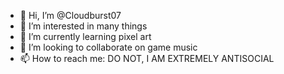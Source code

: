 - 👋 Hi, I’m @Cloudburst07
- 👀 I’m interested in many things
- 🌱 I’m currently learning pixel art
- 💞️ I’m looking to collaborate on game music
- 📫 How to reach me: DO NOT, I AM EXTREMELY ANTISOCIAL

<!---
Cloudburst07/Cloudburst07 is a ✨ special ✨ repository because its `README.md` (this file) appears on your GitHub profile.
You can click the Preview link to take a look at your changes.
H0 H0 H0
--->
